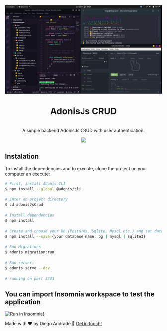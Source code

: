 <img src="/adonisCrud.png" align="center"></img>
<h1 align="center">AdonisJs CRUD</h1>
<p align="center">
  <br/>
  A simple backend AdonisJs CRUD with user authentication.
</p>

<p align="center">
  <a aria-label="NodeJs version" href="https://github.com/nodejs/node/blob/master/doc/changelogs/CHANGELOG_V12.md#12.14.1">
    <img src="https://img.shields.io/badge/node.js@lts-12.14.1-informational?logo=Node.JS"></img>
  </a>
</p>


## Instalation

To install the dependencies and to execute, clone the project on your computer an execute:
```bash
# First, install Adonis CLI
$ npm install --global @adonis/cli

# Enter on project directory
$ cd adonisJsCrud

# Install dependencies
$ npm install

# Create and choose your BD (PostGres, Sqlite, Mysql etc.) and set database informations at .env archive
$ npm install --save {your database name: pg | mysql | sqlite3}

# Run Migrations
$ adonis migration:run

# Run server:
$ adonis serve --dev

# running on port 3333
```
## You can import Insomnia workspace to test the application
[![Run in Insomnia}](https://insomnia.rest/images/run.svg)](https://insomnia.rest/run/?label=adonisJsCrud&uri=https%3A%2F%2Fraw.githubusercontent.com%2FdiegoAndrade777%2FadonisJsCrud%2Fmaster%2FInsomnia_2020-08-21.json)

Made with ♥ by Diego Andrade :wave: [Get in touch!](https://www.linkedin.com/in/diego-rodrigo-de-andrade-98a0271a0/)

